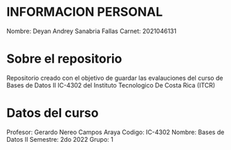 # INFORMACION PERSONAL
Nombre: Deyan Andrey Sanabria Fallas
Carnet: 2021046131

# Sobre el repositorio
Repositorio creado con el objetivo de guardar las evalauciones del curso de Bases de Datos II IC-4302 del Instituto Tecnologico De Costa Rica (ITCR)

# Datos del curso
Profesor: Gerardo Nereo Campos Araya
Codigo: IC-4302
Nombre: Bases de Datos II
Semestre: 2do 2022
Grupo: 1
